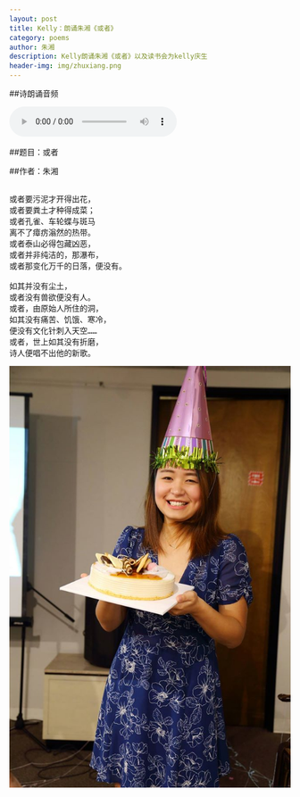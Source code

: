 ```yaml
---
layout: post
title: Kelly：朗诵朱湘《或者》
category: poems 
author: 朱湘
description: Kelly朗诵朱湘《或者》以及读书会为kelly庆生
header-img: img/zhuxiang.png 
---
```


##诗朗诵音频

<audio controls="controls">
   <source src="{{site.www-data-url}}/audio/2015-08-23-kelly-poem-birthday.mp3" type="audio/mpeg">
 Your browser does not support the audio element.
</audio>

##题目：或者

##作者：朱湘 

<pre>

或者要污泥才开得出花，
或者要粪土才种得成菜；
或者孔雀、车轮蝶与斑马
离不了瘴疠滃然的热带。
或者泰山必得包藏凶恶，
或者并非纯洁的，那瀑布，
或者那变化万千的日落，便没有。 

如其并没有尘土，
或者没有兽欲便没有人。
或者，由原始人所住的洞，
如其没有痛苦、饥饿、寒冷，
便没有文化针刺入天空……
或者，世上如其没有折磨，
诗人便唱不出他的新歌。
</pre>

![birthday](/img/kellybirthday.jpg)
